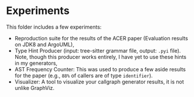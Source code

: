 # Experiments

This folder includes a few experiments:
- Reproduction suite for the results of the ACER paper (Evaluation results on JDK8 and ArgoUML),
- Type Hint Producer (input: tree-sitter grammar file, output: `.pyi` file). Note, though this producer works entirely, I have yet to use these hints in my generators,
- AST Frequency Counter: This was used to produce a few aside results for the paper (e.g., `88%` of callers are of type `identifier`).
- Visualizer: A tool to visualize your callgraph generator results, it is not unlike GraphViz.
